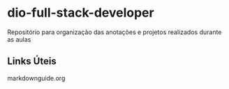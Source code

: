 # dio-full-stack-developer
Repositório para organização das anotações e projetos realizados durante as aulas

## Links Úteis
markdownguide.org
